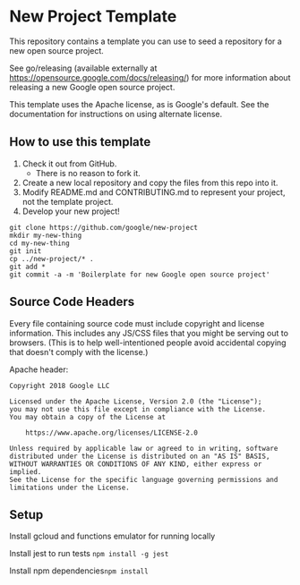 
# New Project Template

This repository contains a template you can use to seed a repository for a
new open source project.

See go/releasing (available externally at
https://opensource.google.com/docs/releasing/) for more information about
releasing a new Google open source project.

This template uses the Apache license, as is Google's default.  See the
documentation for instructions on using alternate license.

## How to use this template

1. Check it out from GitHub.
    * There is no reason to fork it.
1. Create a new local repository and copy the files from this repo into it.
1. Modify README.md and CONTRIBUTING.md to represent your project, not the
   template project.
1. Develop your new project!

``` shell
git clone https://github.com/google/new-project
mkdir my-new-thing
cd my-new-thing
git init
cp ../new-project/* .
git add *
git commit -a -m 'Boilerplate for new Google open source project'
```

## Source Code Headers

Every file containing source code must include copyright and license
information. This includes any JS/CSS files that you might be serving out to
browsers. (This is to help well-intentioned people avoid accidental copying that
doesn't comply with the license.)

Apache header:

    Copyright 2018 Google LLC

    Licensed under the Apache License, Version 2.0 (the "License");
    you may not use this file except in compliance with the License.
    You may obtain a copy of the License at

        https://www.apache.org/licenses/LICENSE-2.0

    Unless required by applicable law or agreed to in writing, software
    distributed under the License is distributed on an "AS IS" BASIS,
    WITHOUT WARRANTIES OR CONDITIONS OF ANY KIND, either express or implied.
    See the License for the specific language governing permissions and
    limitations under the License.

## Setup

Install gcloud and functions emulator for running locally

Install jest to run tests
`npm install -g jest`

Install npm dependencies`npm install`
